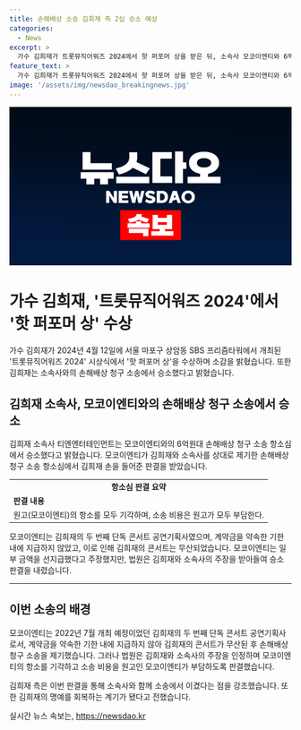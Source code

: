 ```yaml
---
title: 손해배상 소송 김희재 측 2심 승소 예상
categories:
  - News
excerpt: >
  가수 김희재가 트롯뮤직어워즈 2024에서 핫 퍼포머 상을 받은 뒤, 소속사 모코이엔티와 6억원대 손해배상 청구 소송에서 이겼다. 모코이엔티는 계약금을 제때 지불하지 않아 김희재의 공연이 무산되자 불성실한 준비를 주장했으나 법원은 김희재에게 손을 들었다. 모코이엔티는 항소심에서도 패소했으며, 소송 비용 또한 부담해야 했다.
feature_text: >
  가수 김희재가 트롯뮤직어워즈 2024에서 핫 퍼포머 상을 받은 뒤, 소속사 모코이엔티와 6억원대 손해배상 청구 소송에서 이겼다. 모코이엔티는 계약금을 제때 지불하지 않아 김희재의 공연이 무산되자 불성실한 준비를 주장했으나 법원은 김희재에게 손을 들었다. 모코이엔티는 항소심에서도 패소했으며, 소송 비용 또한 부담해야 했다.
image: '/assets/img/newsdao_breakingnews.jpg'
---
```


<p><img src="/assets/img/newsdao_breakingnews.jpg" alt="ontimetimes 속보" /></p>

<h1 data-ke-size="size26">가수 김희재, '트롯뮤직어워즈 2024'에서 '핫 퍼포머 상' 수상</h1>

<p data-ke-size="size16">가수 김희재가 2024년 4월 12일에 서울 마포구 상암동 SBS 프리즘타워에서 개최된 '트롯뮤직어워즈 2024' 시상식에서 '핫 퍼포머 상'을 수상하며 소감을 밝혔습니다. 또한 김희재는 소속사와의 손해배상 청구 소송에서 승소했다고 밝혔습니다.</p>

<h2 data-ke-size="size24">김희재 소속사, 모코이엔티와의 손해배상 청구 소송에서 승소</h2>

<p data-ke-size="size16">김희재 소속사 티엔엔터테인먼트는 모코이엔티와의 6억원대 손해배상 청구 소송 항소심에서 승소했다고 밝혔습니다. 모코이엔티가 김희재와 소속사를 상대로 제기한 손해배상 청구 소송 항소심에서 김희재 손을 들어준 판결을 받았습니다.</p>

<table>
  <tr>
    <td style="text-align: center; height: 17px;"><b>항소심 판결 요약</b></td>
  </tr>
  <tr>
    <td style="text-align: left; height: 17px;"><b>판결 내용</b></td>
  </tr>
  <tr>
    <td style="text-align: left; height: 17px;">원고(모코이엔티)의 항소를 모두 기각하며, 소송 비용은 원고가 모두 부담한다.</td>
  </tr>
</table>

<p data-ke-size="size16">모코이엔티는 김희재의 두 번째 단독 콘서트 공연기획사였으며, 계약금을 약속한 기한 내에 지급하지 않았고, 이로 인해 김희재의 콘서트는 무산되었습니다. 모코이엔티는 일부 금액을 선지급했다고 주장했지만, 법원은 김희재와 소속사의 주장을 받아들여 승소 판결을 내렸습니다.</p>

<hr>

<h2 data-ke-size="size24">이번 소송의 배경</h2>

<p data-ke-size="size16">모코이엔티는 2022년 7월 개최 예정이었던 김희재의 두 번째 단독 콘서트 공연기획사로서, 계약금을 약속한 기한 내에 지급하지 않아 김희재의 콘서트가 무산된 후 손해배상 청구 소송을 제기했습니다. 그러나 법원은 김희재와 소속사의 주장을 인정하며 모코이엔티의 항소를 기각하고 소송 비용을 원고인 모코이엔티가 부담하도록 판결했습니다.</p>

<p data-ke-size="size16">김희재 측은 이번 판결을 통해 소속사와 함께 소송에서 이겼다는 점을 강조했습니다. 또한 김희재의 명예를 회복하는 계기가 됐다고 전했습니다.</p>
실시간 뉴스 속보는, <a href="https://newsdao.kr" rel="dofollow">https://newsdao.kr</a>


